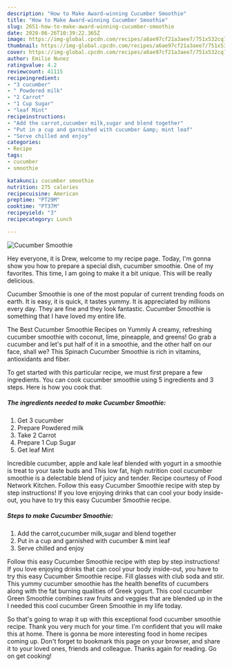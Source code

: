 ```yaml
---
description: "How to Make Award-winning Cucumber Smoothie"
title: "How to Make Award-winning Cucumber Smoothie"
slug: 2651-how-to-make-award-winning-cucumber-smoothie
date: 2020-06-26T10:39:22.365Z
image: https://img-global.cpcdn.com/recipes/a6ae97cf21a3aee7/751x532cq70/cucumber-smoothie-recipe-main-photo.jpg
thumbnail: https://img-global.cpcdn.com/recipes/a6ae97cf21a3aee7/751x532cq70/cucumber-smoothie-recipe-main-photo.jpg
cover: https://img-global.cpcdn.com/recipes/a6ae97cf21a3aee7/751x532cq70/cucumber-smoothie-recipe-main-photo.jpg
author: Emilie Nunez
ratingvalue: 4.2
reviewcount: 41115
recipeingredient:
- "3 cucumber"
- " Powdered milk"
- "2 Carrot"
- "1 Cup Sugar"
- "leaf Mint"
recipeinstructions:
- "Add the carrot,cucumber milk,sugar and blend together"
- "Put in a cup and garnished with cucumber &amp; mint leaf"
- "Serve chilled and enjoy"
categories:
- Recipe
tags:
- cucumber
- smoothie

katakunci: cucumber smoothie 
nutrition: 275 calories
recipecuisine: American
preptime: "PT29M"
cooktime: "PT37M"
recipeyield: "3"
recipecategory: Lunch

---
```



![Cucumber Smoothie](https://img-global.cpcdn.com/recipes/a6ae97cf21a3aee7/751x532cq70/cucumber-smoothie-recipe-main-photo.jpg)

Hey everyone, it is Drew, welcome to my recipe page. Today, I'm gonna show you how to prepare a special dish, cucumber smoothie. One of my favorites. This time, I am going to make it a bit unique. This will be really delicious.

Cucumber Smoothie is one of the most popular of current trending foods on earth. It is easy, it is quick, it tastes yummy. It is appreciated by millions every day. They are fine and they look fantastic. Cucumber Smoothie is something that I have loved my entire life.

The Best Cucumber Smoothie Recipes on Yummly A creamy, refreshing cucumber smoothie with coconut, lime, pineapple, and greens! Go grab a cucumber and let&#39;s put half of it in a smoothie, and the other half on our face, shall we? This Spinach Cucumber Smoothie is rich in vitamins, antioxidants and fiber.


To get started with this particular recipe, we must first prepare a few ingredients. You can cook cucumber smoothie using 5 ingredients and 3 steps. Here is how you cook that.

<!--inarticleads1-->

##### The ingredients needed to make Cucumber Smoothie:

1. Get 3 cucumber
1. Prepare  Powdered milk
1. Take 2 Carrot
1. Prepare 1 Cup Sugar
1. Get leaf Mint


Incredible cucumber, apple and kale leaf blended with yogurt in a smoothie is treat to your taste buds and This low fat, high nutrition cool cucumber smoothie is a delectable blend of juicy and tender. Recipe courtesy of Food Network Kitchen. Follow this easy Cucumber Smoothie recipe with step by step instructions! If you love enjoying drinks that can cool your body inside-out, you have to try this easy Cucumber Smoothie recipe. 

<!--inarticleads2-->

##### Steps to make Cucumber Smoothie:

1. Add the carrot,cucumber milk,sugar and blend together
1. Put in a cup and garnished with cucumber &amp; mint leaf
1. Serve chilled and enjoy


Follow this easy Cucumber Smoothie recipe with step by step instructions! If you love enjoying drinks that can cool your body inside-out, you have to try this easy Cucumber Smoothie recipe. Fill glasses with club soda and stir. This yummy cucumber smoothie has the health benefits of cucumbers along with the fat burning qualities of Greek yogurt. This cool cucumber Green Smoothie combines raw fruits and veggies that are blended up in the I needed this cool cucumber Green Smoothie in my life today. 

So that's going to wrap it up with this exceptional food cucumber smoothie recipe. Thank you very much for your time. I'm confident that you will make this at home. There is gonna be more interesting food in home recipes coming up. Don't forget to bookmark this page on your browser, and share it to your loved ones, friends and colleague. Thanks again for reading. Go on get cooking!

